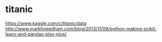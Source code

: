 # titanic
https://www.kaggle.com/c/titanic/data
http://www.markhneedham.com/blog/2013/11/09/python-making-scikit-learn-and-pandas-play-nice/
